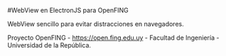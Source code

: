 #WebView en ElectronJS para OpenFING

WebView sencillo para evitar distracciones en navegadores.

Proyecto OpenFING - https://open.fing.edu.uy - Facultad de Ingeniería - Universidad de la República.

